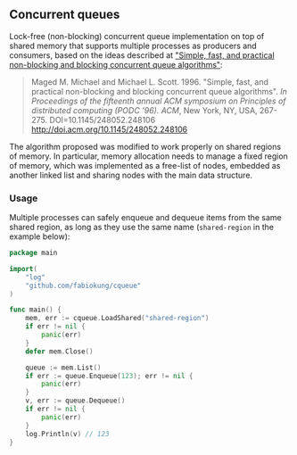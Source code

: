 ## Concurrent queues

Lock-free (non-blocking) concurrent queue implementation on top of shared memory
that supports multiple processes as producers and consumers, based on the ideas
described at ["Simple, fast, and practical non-blocking and blocking concurrent
queue algorithms"][paper]:

> Maged M. Michael and Michael L. Scott. 1996. "Simple, fast, and practical
> non-blocking and blocking concurrent queue algorithms". *In Proceedings of the
> fifteenth annual ACM symposium on Principles of distributed computing
> (PODC '96). ACM*, New York, NY, USA, 267-275. DOI=10.1145/248052.248106
> http://doi.acm.org/10.1145/248052.248106

The algorithm proposed was modified to work properly on shared regions of
memory. In particular, memory allocation needs to manage a fixed region of
memory, which was implemented as a free-list of nodes, embedded as another
linked list and sharing nodes with the main data structure.


### Usage

Multiple processes can safely enqueue and dequeue items from the same shared
region, as long as they use the same name (`shared-region` in the example
below):

```go
package main

import(
	"log"
	"github.com/fabiokung/cqueue"
)

func main() {
	mem, err := cqueue.LoadShared("shared-region")
	if err != nil {
		panic(err)
	}
	defer mem.Close()

	queue := mem.List()
	if err := queue.Enqueue(123); err != nil {
		panic(err)
	}
	v, err := queue.Dequeue()
	if err != nil {
		panic(err)
	}
	log.Println(v) // 123
}
```

[paper]: http://dl.acm.org/citation.cfm?id=248106
